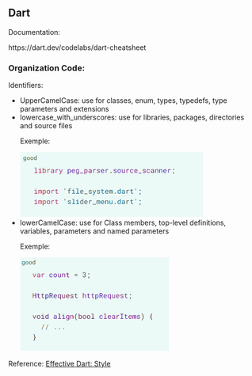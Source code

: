 <h2>Dart</h2>

<p>Documentation: </p>
https://dart.dev/codelabs/dart-cheatsheet

<h3>Organization Code:</h3>

<p>Identifiers:</p>

<ul>
<li>UpperCamelCase: use for classes, enum, types, typedefs, type parameters and extensions</li>

<li>lowercase_with_underscores: use for libraries, packages, directories and source files</li>
<p>Exemple:</p>
<img src="files\file01.png"/>

<li>lowerCamelCase: use for Class members, top-level definitions, variables, parameters and named parameters</li>
<p>Exemple:</p>
<img src="files\file02.png"/>


</ul>

<p>Reference: <a href="https://dart.dev/guides/language/effective-dart/style">Effective Dart: Style</a></p>

